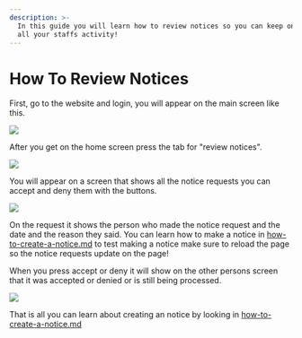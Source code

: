 ```yaml
---
description: >-
  In this guide you will learn how to review notices so you can keep on top of
  all your staffs activity!
---
```


# How To Review Notices

First, go to the website and login, you will appear on the main screen like this.

![ ](https://2159974755-files.gitbook.io/~/files/v0/b/gitbook-x-prod.appspot.com/o/spaces%2FunMTB348tgzMbMDFEblw%2Fuploads%2F0sjzGukZYvQQXX0pidzl%2FScreenshot%202022-01-11%20213936.png?alt=media&token=1d1914fb-0979-4b3c-96e8-84edcf42d79a)

After you get on the home screen press the tab for "review notices".

![](https://2159974755-files.gitbook.io/~/files/v0/b/gitbook-x-prod.appspot.com/o/spaces%2FunMTB348tgzMbMDFEblw%2Fuploads%2FfRcsACacf3U0fBbp7cwj%2FScreenshot%202022-01-17%20195408.png?alt=media&token=a89a9826-3671-4ab9-9afa-4a10decd7d9d)

You will appear on a screen that shows all the notice requests you can accept and deny them with the buttons.

![](https://2159974755-files.gitbook.io/~/files/v0/b/gitbook-x-prod.appspot.com/o/spaces%2FunMTB348tgzMbMDFEblw%2Fuploads%2FtyiD52JqKcJVz1FBEyBV%2FScreenshot%202022-01-17%20195901.png?alt=media&token=75df17cd-d511-4d77-8ddf-d0afba305d67)

On the request it shows the person who made the notice request and the date and the reason they  said. You can learn how to make a notice in [how-to-create-a-notice.md](how-to-create-a-notice.md "mention") to test making a notice make sure to reload the page so the notice requests update on the page!

When you press accept or deny it will show on the other persons screen that it was accepted or denied or is still being processed.

![](https://2159974755-files.gitbook.io/~/files/v0/b/gitbook-x-prod.appspot.com/o/spaces%2FunMTB348tgzMbMDFEblw%2Fuploads%2FtyiD52JqKcJVz1FBEyBV%2FScreenshot%202022-01-17%20195901.png?alt=media&token=75df17cd-d511-4d77-8ddf-d0afba305d67)

&#x20;That is all you can learn about creating an notice by looking in [how-to-create-a-notice.md](how-to-create-a-notice.md "mention")
